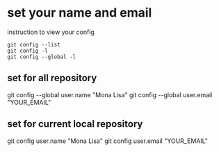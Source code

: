 # set your name and email

instruction to view your config

```shell
git config --list
git config -l
git config --global -l
```

## set for all repository

git config --global user.name "Mona Lisa"
git config --global user.email "YOUR_EMAIL"

## set for current local repository

git config user.name "Mona Lisa"
git config user.email "YOUR_EMAIL"
